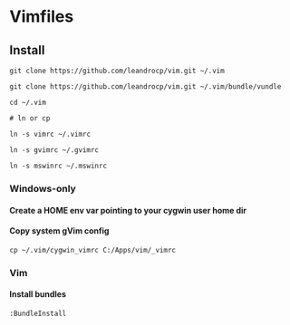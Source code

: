 # Vimfiles

## Install

    git clone https://github.com/leandrocp/vim.git ~/.vim

    git clone https://github.com/leandrocp/vim.git ~/.vim/bundle/vundle

    cd ~/.vim

    # ln or cp

    ln -s vimrc ~/.vimrc

    ln -s gvimrc ~/.gvimrc

    ln -s mswinrc ~/.mswinrc

### Windows-only

#### Create a HOME env var pointing to your cygwin user home dir

#### Copy system gVim config

    cp ~/.vim/cygwin_vimrc C:/Apps/vim/_vimrc

### Vim

#### Install bundles

    :BundleInstall
